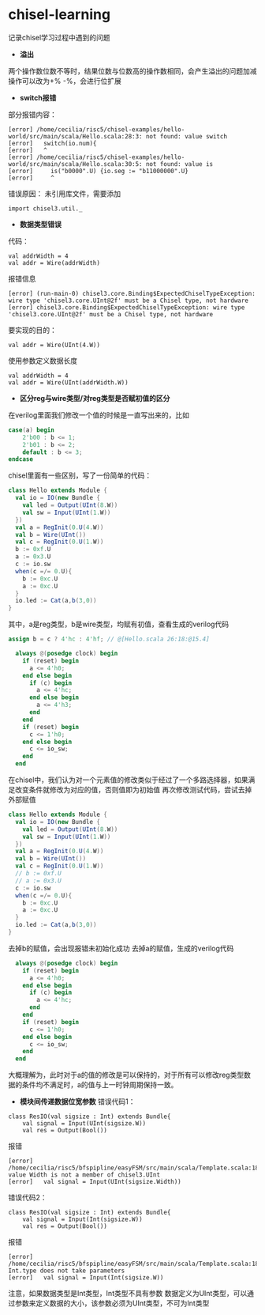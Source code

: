 # chisel-learning
记录chisel学习过程中遇到的问题
- **溢出**

两个操作数位数不等时，结果位数与位数高的操作数相同，会产生溢出的问题加减操作可以改为+% -%，会进行位扩展

- **switch报错**

部分报错内容：
```
[error] /home/cecilia/risc5/chisel-examples/hello-world/src/main/scala/Hello.scala:28:3: not found: value switch
[error]   switch(io.num){
[error]   ^
[error] /home/cecilia/risc5/chisel-examples/hello-world/src/main/scala/Hello.scala:30:5: not found: value is
[error]     is("b0000".U) {io.seg := "b11000000".U}
[error]     ^
```
错误原因： 未引用库文件，需要添加
```
import chisel3.util._
```
- **数据类型错误**

代码：
```
val addrWidth = 4
val addr = Wire(addrWidth) 
```
报错信息
```
[error] (run-main-0) chisel3.core.Binding$ExpectedChiselTypeException: wire type 'chisel3.core.UInt@2f' must be a Chisel type, not hardware
[error] chisel3.core.Binding$ExpectedChiselTypeException: wire type 'chisel3.core.UInt@2f' must be a Chisel type, not hardware
```
要实现的目的：
```
val addr = Wire(UInt(4.W))  
```
使用参数定义数据长度
```
val addrWidth = 4
val addr = Wire(UInt(addrWidth.W)) 
```
- **区分reg与wire类型/对reg类型是否赋初值的区分**

在verilog里面我们修改一个值的时候是一直写出来的，比如
```verilog
case(a) begin
	2'b00 : b <= 1;
	2'b01 : b <= 2;
	default : b <= 3;
endcase
```
chisel里面有一些区别，写了一份简单的代码：
```scala
class Hello extends Module {
  val io = IO(new Bundle {
    val led = Output(UInt(8.W))
    val sw = Input(UInt(1.W))
  })
  val a = RegInit(0.U(4.W))
  val b = Wire(UInt())
  val c = RegInit(0.U(1.W))
  b := 0xf.U
  a := 0x3.U
  c := io.sw
  when(c =/= 0.U){
    b := 0xc.U
    a := 0xc.U
  }
  io.led := Cat(a,b(3,0))
}
```
其中，a是reg类型，b是wire类型，均赋有初值，查看生成的verilog代码
```verilog
assign b = c ? 4'hc : 4'hf; // @[Hello.scala 26:18:@15.4]
```
```verilog
  always @(posedge clock) begin
    if (reset) begin
      a <= 4'h0;
    end else begin
      if (c) begin
        a <= 4'hc;
      end else begin
        a <= 4'h3;
      end
    end
    if (reset) begin
      c <= 1'h0;
    end else begin
      c <= io_sw;
    end
  end
```
在chisel中，我们认为对一个元素值的修改类似于经过了一个多路选择器，如果满足改变条件就修改为对应的值，否则值即为初始值
再次修改测试代码，尝试去掉外部赋值
```scala
class Hello extends Module {
  val io = IO(new Bundle {
    val led = Output(UInt(8.W))
    val sw = Input(UInt(1.W))
  })
  val a = RegInit(0.U(4.W))
  val b = Wire(UInt())
  val c = RegInit(0.U(1.W))
  // b := 0xf.U
  // a := 0x3.U
  c := io.sw
  when(c =/= 0.U){
    b := 0xc.U
    a := 0xc.U
  }
  io.led := Cat(a,b(3,0))
}
```
去掉b的赋值，会出现报错未初始化成功
去掉a的赋值，生成的verilog代码
```verilog
  always @(posedge clock) begin
    if (reset) begin
      a <= 4'h0;
    end else begin
      if (c) begin
        a <= 4'hc;
      end
    end
    if (reset) begin
      c <= 1'h0;
    end else begin
      c <= io_sw;
    end
  end
```
大概理解为，此时对于a的值的修改是可以保持的，对于所有可以修改reg类型数据的条件均不满足时，a的值与上一时钟周期保持一致。

- **模块间传递数据位宽参数**
错误代码1：
```
class ResIO(val sigsize : Int) extends Bundle{
    val signal = Input(UInt(sigsize.W))
    val res = Output(Bool())
```
报错
```
[error] /home/cecilia/risc5/bfspipline/easyFSM/src/main/scala/Template.scala:18:35: value Width is not a member of chisel3.UInt
[error]   val signal = Input(UInt(sigsize.Width))
```
错误代码2：
```
class ResIO(val sigsize : Int) extends Bundle{
    val signal = Input(Int(sigsize.W))
    val res = Output(Bool())
```
报错
```
[error] /home/cecilia/risc5/bfspipline/easyFSM/src/main/scala/Template.scala:18:25: Int.type does not take parameters
[error]   val signal = Input(Int(sigsize.W))
```
注意，如果数据类型是Int类型，Int类型不具有参数
数据定义为UInt类型，可以通过参数来定义数据的大小，该参数必须为UInt类型，不可为Int类型
